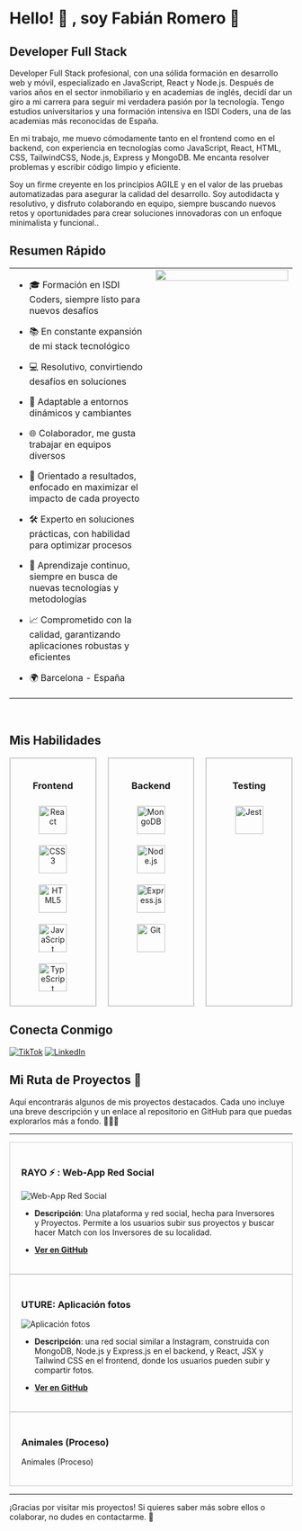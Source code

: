 # Hello! 👀 , soy Fabián Romero 👋
## Developer Full Stack 

Developer Full Stack profesional, con una sólida formación en desarrollo web y móvil, especializado en JavaScript, React y Node.js. 
Después de varios años en el sector inmobiliario y en academias de inglés, decidí dar un giro a mi carrera para seguir mi verdadera pasión por la tecnología. Tengo estudios universitarios y una formación intensiva en ISDI Coders, una de las academias más reconocidas de España.

En mi trabajo, me muevo cómodamente tanto en el frontend como en el backend, con experiencia en tecnologías como JavaScript, React, HTML, CSS, TailwindCSS, Node.js, Express y MongoDB. Me encanta resolver problemas y escribir código limpio y eficiente. 

Soy un firme creyente en los principios AGILE y en el valor de las pruebas automatizadas para asegurar la calidad del desarrollo. 
Soy autodidacta y resolutivo, y disfruto colaborando en equipo, siempre buscando nuevos retos y oportunidades para crear soluciones innovadoras con un enfoque minimalista y funcional..

## Resumen Rápido  
<table><tr><td valign="top" width="50%">

- 🎓 Formación en ISDI Coders, siempre listo para nuevos desafíos
  
- 📚 En constante expansión de mi stack tecnológico

- 💻 Resolutivo, convirtiendo desafíos en soluciones

- 🔄 Adaptable a entornos dinámicos y cambiantes

- 🌐 Colaborador, me gusta trabajar en equipos diversos

- 🚀 Orientado a resultados, enfocado en maximizar el impacto de cada proyecto

- 🛠️ Experto en soluciones prácticas, con habilidad para optimizar procesos

- 🧠 Aprendizaje continuo, siempre en busca de nuevas tecnologías y metodologías

- 📈 Comprometido con la calidad, garantizando aplicaciones robustas y eficientes

- 🌍 Barcelona - España


</td><td valign="top" width="50%">

<div align="right">
<img src="https://i.pinimg.com/564x/1f/87/b2/1f87b29a2df46100a75aa86b170a21cb.jpg" align="right" style="width: 100%" />
</div>  


</td></tr></table>  

<br/>  


## Mis Habilidades  
<div style="display: flex; justify-content: center; gap: 20px;">
  <div style="border: 2px solid #ccc; padding: 15px; width: 200px; text-align: center;">
    <h3>Frontend</h3>
    <a href="https://reactjs.org/" target="_blank"><img style="margin: 10px" src="https://profilinator.rishav.dev/skills-assets/react-original-wordmark.svg" alt="React" height="50" /></a>
    <a href="https://www.w3schools.com/css/" target="_blank"><img style="margin: 10px" src="https://profilinator.rishav.dev/skills-assets/css3-original-wordmark.svg" alt="CSS3" height="50" /></a>
    <a href="https://en.wikipedia.org/wiki/HTML5" target="_blank"><img style="margin: 10px" src="https://profilinator.rishav.dev/skills-assets/html5-original-wordmark.svg" alt="HTML5" height="50" /></a>
    <a href="https://www.javascript.com/" target="_blank"><img style="margin: 10px" src="https://profilinator.rishav.dev/skills-assets/javascript-original.svg" alt="JavaScript" height="50" /></a>
    <a href="https://www.typescriptlang.org/" target="_blank"><img style="margin: 10px" src="https://profilinator.rishav.dev/skills-assets/typescript-original.svg" alt="TypeScript" height="50" /></a>
  </div>

  <!-- Caja para Backend -->
  <div style="border: 2px solid #ccc; padding: 15px; width: 200px; text-align: center;">
    <h3>Backend</h3>
    <a href="https://www.mongodb.com/" target="_blank"><img style="margin: 10px" src="https://profilinator.rishav.dev/skills-assets/mongodb-original-wordmark.svg" alt="MongoDB" height="50" /></a>
    <a href="https://nodejs.org/" target="_blank"><img style="margin: 10px" src="https://profilinator.rishav.dev/skills-assets/nodejs-original-wordmark.svg" alt="Node.js" height="50" /></a>
    <a href="https://expressjs.com/" target="_blank"><img style="margin: 10px" src="https://profilinator.rishav.dev/skills-assets/express-original-wordmark.svg" alt="Express.js" height="50" /></a>
    <a href="https://github.com/" target="_blank"><img style="margin: 10px" src="https://profilinator.rishav.dev/skills-assets/git-scm-icon.svg" alt="Git" height="50" /></a>
  </div>

  <!-- Caja para Testing -->
  <div style="border: 2px solid #ccc; padding: 15px; width: 200px; text-align: center;">
    <h3>Testing</h3>
    <a href="https://www.jestjs.io/" target="_blank"><img style="margin: 10px" src="https://profilinator.rishav.dev/skills-assets/jest.svg" alt="Jest" height="50" /></a>
  </div>
</div>




## Conecta Conmigo

<!-- [![Discord](https://img.shields.io/badge/Discord-mouredev-5865F2?style=for-the-badge&logo=discord&logoColor=white&labelColor=101010)](https://mouredev.com/discord) -->
<!-- [![Instagram](https://img.shields.io/badge/Instagram-@mouredev-E4405F?style=for-the-badge&logo=instagram&logoColor=white&labelColor=101010)](https://instagram.com/mouredev) -->
[![TikTok](https://img.shields.io/badge/TikTok-@fabianrmro-69C9D0?style=for-the-badge&logo=tiktok&logoColor=white&labelColor=101010)](https://tiktok.com/@fabianrmro)
[![LinkedIn](https://img.shields.io/badge/LinkedIn-Fabian_Romero-0077B5?style=for-the-badge&logo=linkedin&logoColor=white&labelColor=101010)](https://www.linkedin.com/in/fabianrmro/)
<!-- [![Web](https://img.shields.io/badge/Web-MoureDev.com-14a1f0?style=for-the-badge&logo=dev.to&logoColor=white&labelColor=101010)](https://mouredev.com) -->


## Mi Ruta de Proyectos 🚀

Aquí encontrarás algunos de mis proyectos destacados. 
Cada uno incluye una breve descripción y un enlace al repositorio en GitHub 
para que puedas explorarlos más a fondo. 🧑🏻‍💻

---

<div style="border: 1px solid #ccc; padding: 20px">
<h3> RAYO ⚡️ : Web-App Red Social </h3>

![Web-App Red Social]()

- **Descripción**: Una plataforma y red social, hecha para Inversores y Proyectos.
Permite a los usuarios subir sus proyectos y buscar hacer Match con los Inversores de su localidad.

- **[Ver en GitHub](https://github.com/fabianrmro/Rayo)**
</div>

<div style="border: 1px solid #ccc; padding: 20px">
<h3> UTURE: Aplicación fotos </h3>

![Aplicación fotos](proximafoto)

- **Descripción**: una red social similar a Instagram, construida con
MongoDB, Node.js y Express.js en el backend, y React, JSX
y Tailwind CSS en el frontend, donde los usuarios pueden
subir y compartir fotos.

- **[Ver en GitHub](https://github.com/fabianrmro/Uture)** 
</div>

<div style="border: 1px solid #ccc; padding: 20px">
<h3>Animales (Proceso)</h3>

Animales (Proceso)
</div>



-----

¡Gracias por visitar mis proyectos! 
Si quieres saber más sobre ellos o colaborar, 
no dudes en contactarme. 🧢
